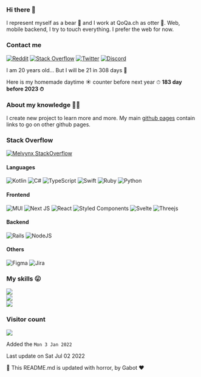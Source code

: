 ### Hi there 👋

I represent myself as a bear 🐻 and I work at QoQa.ch as otter 🦦.
Web, mobile backend, I try to touch everything. I prefer the web for now.

### Contact me

[![Reddit](https://img.shields.io/badge/Reddit-%23FF4500.svg?logo=Reddit&logoColor=white)](https://reddit.com/user/MelvynX) [![Stack Overflow](https://img.shields.io/badge/-Stackoverflow-FE7A16?logo=stack-overflow&logoColor=white)](https://stackoverflow.com/users/12472736) [![Twitter](https://img.shields.io/badge/Twitter-%231DA1F2.svg?logo=Twitter&logoColor=white)](https://twitter.com/Melvynx_) [![Discord](https://img.shields.io/badge/Discord-%237289DA.svg?logo=discord&logoColor=white)](htttps://discord.gg/https://discord.gg/7bH7ktRy)

I am 20 years old... But I will be 21 in 308 days 🎉

Here is my homemade daytime ☀️ counter before next year ⏱ **183 day before 2023 ⏱**

### About my knowledge 👨‍🎓

I create new project to learn more and more. My main [github pages](https://melvynx.github.io/) contain links to go on other github pages.

### Stack Overflow

[![Melvynx StackOverflow](https://stackoverflow-badge.herokuapp.com/api/StackOverflowBadge/12472736)](https://stackoverflow.com/users/12472736/melvynx)

#### Languages

![Kotlin](https://img.shields.io/badge/kotlin-%230095D5.svg?style=for-the-badge&logo=kotlin&logoColor=white) ![C#](https://img.shields.io/badge/c%23-%23239120.svg?style=for-the-badge&logo=c-sharp&logoColor=white) ![TypeScript](https://img.shields.io/badge/typescript-%23007ACC.svg?style=for-the-badge&logo=typescript&logoColor=white) ![Swift](https://img.shields.io/badge/swift-F54A2A?style=for-the-badge&logo=swift&logoColor=white) ![Ruby](https://img.shields.io/badge/ruby-%23CC342D.svg?style=for-the-badge&logo=ruby&logoColor=white) ![Python](https://img.shields.io/badge/python-3670A0?style=for-the-badge&logo=python&logoColor=ffdd54)

#### Frontend

![MUI](https://img.shields.io/badge/MUI-%230081CB.svg?style=for-the-badge&logo=material-ui&logoColor=white) ![Next JS](https://img.shields.io/badge/Next-black?style=for-the-badge&logo=next.js&logoColor=white) ![React](https://img.shields.io/badge/react-%2320232a.svg?style=for-the-badge&logo=react&logoColor=%2361DAFB) ![Styled Components](https://img.shields.io/badge/styled--components-DB7093?style=for-the-badge&logo=styled-components&logoColor=white) ![Svelte](https://img.shields.io/badge/svelte-%23f1413d.svg?style=for-the-badge&logo=svelte&logoColor=white) ![Threejs](https://img.shields.io/badge/threejs-black?style=for-the-badge&logo=three.js&logoColor=white)

#### Backend

![Rails](https://img.shields.io/badge/rails-%23CC0000.svg?style=for-the-badge&logo=ruby-on-rails&logoColor=white) ![NodeJS](https://img.shields.io/badge/node.js-6DA55F?style=for-the-badge&logo=node.js&logoColor=white)

#### Others

![Figma](https://img.shields.io/badge/figma-%23F24E1E.svg?style=for-the-badge&logo=figma&logoColor=white) ![Jira](https://img.shields.io/badge/jira-%230A0FFF.svg?style=for-the-badge&logo=jira&logoColor=white)

### My skills 😛

![](https://github-readme-stats.vercel.app/api?username=Melvynx&theme=dark&hide_border=true&include_all_commits=false&count_private=true)<br/>
![](https://github-readme-streak-stats.herokuapp.com/?user=Melvynx&theme=dark&hide_border=true)<br/>
![](https://github-readme-stats.vercel.app/api/top-langs/?username=Melvynx&theme=dark&hide_border=true&include_all_commits=false&count_private=true&layout=compact)

### Visitor count

<img src="https://profile-counter.glitch.me/Melvynx/count.svg" />

Added the `Mon 3 Jan 2022`

Last update on Sat Jul 02 2022

🤖 This README.md is updated with horror, by Gabot ❤️

